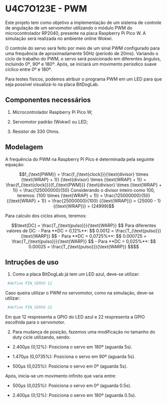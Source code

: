 # U4C7O123E - PWM

Este projeto tem como objetivo a implementação de um sistema de controle de angulação de um servomotor utilizando o módulo PWM do microcontrolador RP2040, presente na placa Raspberry Pi Pico W. A simulação será realizada no ambiente online Wokwi.

O controle do servo será feito por meio de um sinal PWM configurado para uma frequência de aproximadamente 50Hz (período de 20ms). Variando o ciclo de trabalho do PWM, o servo será posicionado em diferentes ângulos, incluindo 0º, 90º e 180º. Após, se iniciará um movimento períodico suave cíclico entre 0º e 180º.

Para testes físicos, podemos atribuir o programa PWM em um LED para que seja possível visualizá-lo na placa BitDogLab.

## Componentes necessários

1) Microcontrolador Raspberry Pi Pico W;

2) Servomotor padrão (Wokwi) ou LED;

4) Resistor de 330 Ohms.

## Modelagem

A frequência do PWM na Raspberry Pi Pico é determinada pela seguinte equação:

```math
f_{\text{PWM}} = \frac{f_{\text{clock}}}{\text{divisor} \times (\text{WRAP} + 1)}

{\text{divisor} \times (\text{WRAP} + 1)} =  \frac{f_{\text{clock}}}{f_{\text{PWM}}}

{\text{divisor} \times (\text{WRAP} + 1)} =  \frac{125000000}{50}

Considerando o divisor inteiro como 100, teremos:

{100 \times (\text{WRAP} + 1)} = \frac{125000000}{50}

{(\text{WRAP} + 1)} = \frac{25000000}{100}

{(\text{WRAP})} =  {25000 - 1}

{(\text{WRAP})} =  {24999}
```

Para calculo dos ciclos ativos, teremos:
```math
\text{DC} = \frac{T_{\text{pulso}}}{\text{WARP}}
$$

Para diferentes valores de DC:

- Para **DC = 0,12%**:  
  $$
  0.0012 = \frac{T_{\text{pulso}}}{\text{WARP}}
  $$

- Para **DC = 0,0725%**:  
  $$
  0.000725 = \frac{T_{\text{pulso}}}{\text{WARP}}
  $$

- Para **DC = 0,025%**:  
  $$
  0.00025 = \frac{T_{\text{pulso}}}{\text{WARP}}
  $$
```

## Intruções de uso

1) Como a placa BitDogLab já tem um LED azul, deve-se utilizar:
```ruby
 #define PIN_SERVO 12
```
Caso queira utilizar o PWM no servomotor, como na simulação, deve-se utilizar:
```ruby
 #define PIN_SERVO 22
```
Em que 12 respresenta a GPIO do LED azul e 22 respresenta a GPIO escolhida para o servomotor.

2) Para mudança de posição, fazemos uma modificação no tamanho do duty cicle utilizando, sendo:

* 2.400µs (0,12%): Posiciona o servo em 180º (aguarda 5s).

* 1.470µs (0,0735%): Posiciona o servo em 90º (aguarda 5s).

* 500µs (0,025%): Posiciona o servo em 0º (aguarda 5s).

Após, inicia-se um movimento infinito que varia entre:

* 500µs (0,025%): Posiciona o servo em 0º (aguarda 0.5s).

* 2.400µs (0,12%): Posiciona o servo em 180º (aguarda 0.5s).